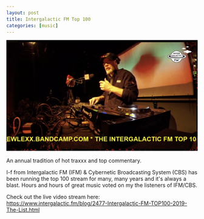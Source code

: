 ```yaml
---
layout: post
title: Intergalactic FM Top 100
categories: [music]
---
```


![I-f rocking the IFM Top 100](/images/ifm-100.png)

An annual tradition of hot traxxx and top commentary. 

I-f from Intergalactic FM (IFM) & Cybernetic Broadcasting System (CBS) has been running the top 100 stream for many, many years and it's always a blast. Hours and hours of great music voted on my the listeners of IFM/CBS.

Check out the live video stream here: https://www.intergalactic.fm/blog/2477-Intergalactic-FM-TOP100-2019-The-List.html
